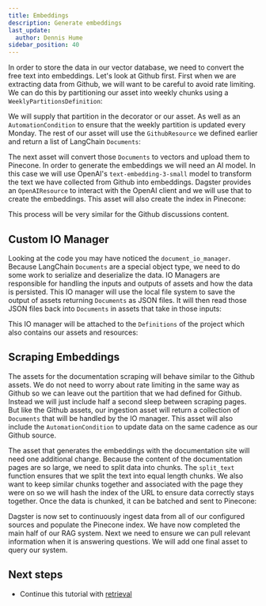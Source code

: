 ```yaml
---
title: Embeddings
description: Generate embeddings
last_update:
  author: Dennis Hume
sidebar_position: 40
---
```


In order to store the data in our vector database, we need to convert the free text into embeddings. Let's look at Github first. First when we are extracting data from Github, we will want to be careful to avoid rate limiting. We can do this by partitioning our asset into weekly chunks using a `WeeklyPartitionsDefinition`:

<CodeExample path="project_ask_ai_dagster/project_ask_ai_dagster/assets/ingestion.py" language="python" lineStart="11" lineEnd="13"/>

We will supply that partition in the decorator or our asset. As well as an `AutomationCondition` to ensure that the weekly partition is updated every Monday. The rest of our asset will use the `GithubResource` we defined earlier and return a list of LangChain `Documents`:

<CodeExample path="project_ask_ai_dagster/project_ask_ai_dagster/assets/ingestion.py" language="python" lineStart="15" lineEnd="53"/>

The next asset will convert those `Documents` to vectors and upload them to Pinecone. In order to generate the embeddings we will need an AI model. In this case we will use OpenAI's `text-embedding-3-small` model to transform the text we have collected from Github into embeddings. Dagster provides an `OpenAIResource` to interact with the OpenAI client and we will use that to create the embeddings. This asset will also create the index in Pinecone:

<CodeExample path="project_ask_ai_dagster/project_ask_ai_dagster/assets/ingestion.py" language="python" lineStart="55" lineEnd="125"/>

This process will be very similar for the Github discussions content.

## Custom IO Manager
Looking at the code you may have noticed the `document_io_manager`. Because LangChain `Documents` are a special object type, we need to do some work to serialize and deserialize the data. IO Managers are responsible for handling the inputs and outputs of assets and how the data is persisted. This IO manager will use the local file system to save the output of assets returning `Documents` as JSON files. It will then read those JSON files back into `Documents` in assets that take in those inputs:

<CodeExample path="project_ask_ai_dagster/project_ask_ai_dagster/definitions.py" language="python" lineStart="13" lineEnd="44"/>

This IO manager will be attached to the `Definitions` of the project which also contains our assets and resources:

<CodeExample path="project_ask_ai_dagster/project_ask_ai_dagster/definitions.py" language="python" lineStart="55" lineEnd="65"/>


## Scraping Embeddings

The assets for the documentation scraping will behave similar to the Github assets. We do not need to worry about rate limiting in the same way as Github so we can leave out the partition that we had defined for Github. Instead we will just include half a second sleep between scraping pages. But like the Github assets, our ingestion asset will return a collection of `Documents` that will be handled by the IO manager. This asset will also include the `AutomationCondition` to update data on the same cadence as our Github source.

The asset that generates the embeddings with the documentation site will need one additional change. Because the content of the documentation pages are so large, we need to split data into chunks. The `split_text` function ensures that we split the text into equal length chunks. We also want to keep similar chunks together and associated with the page they were on so we will hash the index of the URL to ensure data correctly stays together. Once the data is chunked, it can be batched and sent to Pinecone:

<CodeExample path="project_ask_ai_dagster/project_ask_ai_dagster/assets/ingestion.py" language="python" lineStart="395" lineEnd="410"/>

Dagster is now set to continuously ingest data from all of our configured sources and populate the Pinecone index. We have now completed the main half of our RAG system. Next we need to ensure we can pull relevant information when it is answering questions. We will add one final asset to query our system.

## Next steps

- Continue this tutorial with [retrieval](retrieval)

